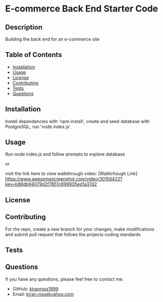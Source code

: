 # E-commerce Back End Starter Code

## Description
Building the back end for an e-commerce site

## Table of Contents
- [Installation](#installation)
- [Usage](#usage)
- [License](#license)
- [Contributing](#contributing)
- [Tests](#tests)
- [Questions](#questions)

## Installation
Install dependencies with 'npm install', create and seed database with PostgreSQL, run 'node index.js'.

## Usage
Run node index.js and follow prompts to explore database

or 

visit the link here to view walkthrough video: [Walktrhough Link] https://www.awesomescreenshot.com/video/30156422?key=b88db94079d2f7851c699935ed1a37d2

## License

## Contributing
For the repo, create a new branch for your changes, make modifications and submit pull request that folloes the projects coding standards

## Tests

## Questions
If you have any questions, please feel free to contact me:
- GitHub: [kiranross1999](https://github.com/kiranross1999)
- Email: kiran.ross@yahoo.com

